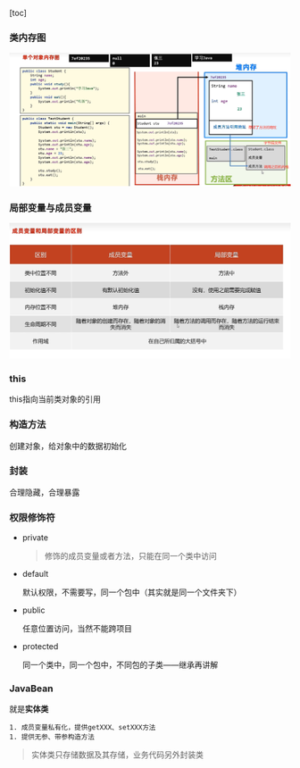 [toc]

### 类内存图

![image-20240110222229152](./assets/image-20240110222229152.png)

### 局部变量与成员变量

![image-20240110222542582](./assets/image-20240110222542582.png)

### this

this指向当前类对象的引用

### 构造方法

创建对象，给对象中的数据初始化

### 封装

合理隐藏，合理暴露

### 权限修饰符

- private

  > 修饰的成员变量或者方法，只能在同一个类中访问

- default

  默认权限，不需要写，同一个包中（其实就是同一个文件夹下）

- public

  任意位置访问，当然不能跨项目

- protected

  同一个类中，同一个包中，不同包的子类——继承再讲解

### JavaBean

就是**实体类**

	1. 成员变量私有化，提供getXXX、setXXX方法
	1. 提供无参、带参构造方法

> 实体类只存储数据及其存储，业务代码另外封装类


